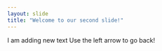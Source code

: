 ```yaml
---
layout: slide
title: "Welcome to our second slide!"
---
```

I am adding new text
Use the left arrow to go back!
